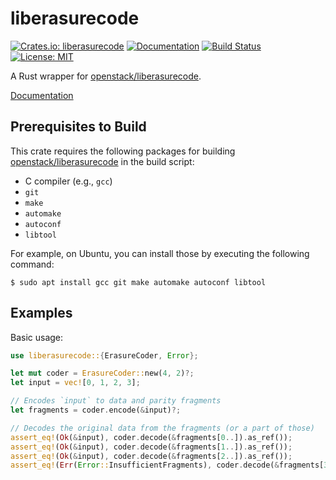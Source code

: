 liberasurecode
==============

[![Crates.io: liberasurecode](https://img.shields.io/crates/v/liberasurecode.svg)](https://crates.io/crates/liberasurecode)
[![Documentation](https://docs.rs/liberasurecode/badge.svg)](https://docs.rs/liberasurecode)
[![Build Status](https://travis-ci.org/frugalos/liberasurecode.svg?branch=master)](https://travis-ci.org/frugalos/liberasurecode)
[![License: MIT](https://img.shields.io/badge/license-MIT-blue.svg)](LICENSE)

A Rust wrapper for [openstack/liberasurecode].

[Documentation](https://docs.rs/liberasurecode)

[openstack/liberasurecode]: https://github.com/openstack/liberasurecode


Prerequisites to Build
----------------------

This crate requires the following packages for building [openstack/liberasurecode] in the build script:
- C compiler (e.g., `gcc`)
- `git`
- `make`
- `automake`
- `autoconf`
- `libtool`

For example, on Ubuntu, you can install those by executing the following command:
```console
$ sudo apt install gcc git make automake autoconf libtool
```


Examples
--------

Basic usage:
```rust
use liberasurecode::{ErasureCoder, Error};

let mut coder = ErasureCoder::new(4, 2)?;
let input = vec![0, 1, 2, 3];

// Encodes `input` to data and parity fragments
let fragments = coder.encode(&input)?;

// Decodes the original data from the fragments (or a part of those)
assert_eq!(Ok(&input), coder.decode(&fragments[0..]).as_ref());
assert_eq!(Ok(&input), coder.decode(&fragments[1..]).as_ref());
assert_eq!(Ok(&input), coder.decode(&fragments[2..]).as_ref());
assert_eq!(Err(Error::InsufficientFragments), coder.decode(&fragments[3..]));
```
